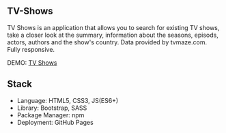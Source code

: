 ## TV-Shows

TV Shows is an application that allows you to search for existing TV shows, take a closer look at the summary, information about the seasons, episods, actors, authors and the show's country. Data provided by tvmaze.com. <br/>
Fully responsive.

DEMO: [TV Shows](https://nikolamitic95.github.io/TV-Shows/)

## Stack

* Language: HTML5, CSS3, JS(ES6+)
* Library: Bootstrap, SASS
* Package Manager: npm
* Deployment: GitHub Pages
